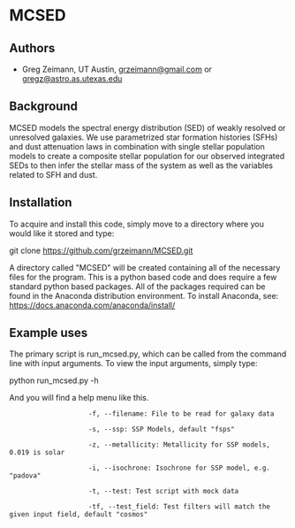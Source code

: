 # MCSED
## Authors

* Greg Zeimann, UT Austin, grzeimann@gmail.com or gregz@astro.as.utexas.edu

## Background
MCSED models the spectral energy distribution (SED) of weakly resolved or unresolved galaxies.  We use parametrized star formation histories (SFHs) and dust attenuation laws in combination with single stellar population models to create a composite stellar population for our observed integrated SEDs to then infer the stellar mass of the system as well as the variables related to SFH and dust.

## Installation
To acquire and install this code, simply move to a directory where you would like it stored and type:

git clone https://github.com/grzeimann/MCSED.git

A directory called "MCSED" will be created containing all of the necessary files for the program.  This is a python based code and does require a few standard python based packages.  All of the packages required can be found in the Anaconda distribution environment.  To install Anaconda, see:
https://docs.anaconda.com/anaconda/install/

## Example uses
The primary script is run_mcsed.py, which can be called from the command line with input arguments.  To view the input arguments, simply type:

python run_mcsed.py -h

And you will find a help menu like this.
  
                        -f, --filename: File to be read for galaxy data
                        
                        -s, --ssp: SSP Models, default "fsps"
                        
                        -z, --metallicity: Metallicity for SSP models, 0.019 is solar
                        
                        -i, --isochrone: Isochrone for SSP model, e.g. "padova"
                        
                        -t, --test: Test script with mock data
                        
                        -tf, --test_field: Test filters will match the given input field, default "cosmos"
        
